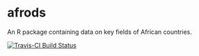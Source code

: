 # afrods
An R package containing data on key fields of African countries. 

[![Travis-CI Build Status](https://travis-ci.org/Ebedthan/afrods.svg?branch=master)](https://travis-ci.org/Ebedthan/afrods)



